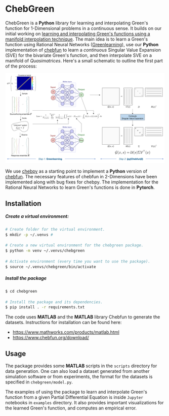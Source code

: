 # ChebGreen

ChebGreen is a **Python** library for learning and interpolating Green's function for 1-Dimensional problems in a continuous sense. It builds on our initial working on [learning and interpolating Green's functions using a manifold interpolation technique](https://www.sciencedirect.com/science/article/pii/S0045782523000944). The main idea is to learn a Green's function using Rational Neural Networks ([Greenlearning](https://greenlearning.readthedocs.io/en/latest/)), use our **Python** implementation of [chebfun](https://www.chebfun.org/) to learn a *continuous* Singular Value Expansion (SVE) for the bivariate Green's function, and then interpolate SVE on a manifold of *Quasimatrices*. Here's a small schematic to outline the first part of the process:

![Schematic for learning a Green's function](assets/schematic.png)

We use [chebpy](https://github.com/chebpy/chebpy) as a starting point to implement a **Python** version of [chebfun](https://www.chebfun.org/). The necessary features of chebfun in 2-Dimensions have been implemented along with bug fixes for chebpy. The implementation for the Rational Neural Networks to learn Green's functions is done in **Pytorch**.

## Installation

##### Create a virtual environment:
```bash
# Create folder for the virtual environment.
$ mkdir -p ~/.venvs # 

# Create a new virtual environment for the chebgreen package.
$ python -m venv ~/.venvs/chebgreen

# Activate environment (every time you want to use the package).
$ source ~/.venvs/chebgreen/bin/activate
```

##### Install the package

```bash
$ cd chebgreen

# Install the package and its dependencies.
$ pip install . -r requirements.txt
```

The code uses **MATLAB** and the **MATLAB** library Chebfun to generate the datasets. Instructions for installation can be found here:
- https://www.mathworks.com/products/matlab.html
- https://www.chebfun.org/download/

## Usage

The package provides some **MATLAB** scripts in the ``scripts`` directory for data generation. One can also load a dataset generated from another simulation software or from experiments, the format for the datasets is specified in ``chebgreen/model.py``.

The examples of using the package to learn and interpolate Green's function from a given Partial Differential Equation is inside ``Jupyter`` notebooks in ``examples`` directory. It also provides important visualizations for the learned Green's function, and computes an empirical error.